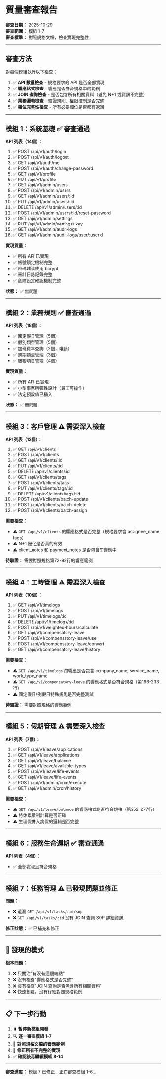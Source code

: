 # 質量審查報告

**審查日期：** 2025-10-29  
**審查範圍：** 模組 1-7  
**審查標準：** 對照規格文檔，檢查實現完整性

---

## 審查方法

對每個模組執行以下檢查：

1. ✅ **API 數量檢查** - 規格要求的 API 是否全部實現
2. ✅ **響應格式檢查** - 響應是否符合規格中的範例
3. ✅ **JOIN 查詢檢查** - 是否包含所有相關資料（避免 N+1 或資訊不完整）
4. ✅ **業務邏輯檢查** - 驗證規則、權限控制是否完整
5. ✅ **欄位完整性檢查** - 所有必要欄位是否都有返回

---

## 模組 1：系統基礎 ✅ 審查通過

**API 列表（14個）：**
1. ✅ POST /api/v1/auth/login
2. ✅ POST /api/v1/auth/logout
3. ✅ GET /api/v1/auth/me
4. ✅ POST /api/v1/auth/change-password
5. ✅ GET /api/v1/profile
6. ✅ PUT /api/v1/profile
7. ✅ GET /api/v1/admin/users
8. ✅ POST /api/v1/admin/users
9. ✅ GET /api/v1/admin/users/:id
10. ✅ PUT /api/v1/admin/users/:id
11. ✅ DELETE /api/v1/admin/users/:id
12. ✅ POST /api/v1/admin/users/:id/reset-password
13. ✅ GET /api/v1/admin/settings
14. ✅ PUT /api/v1/admin/settings/:key
15. ✅ GET /api/v1/admin/audit-logs
16. ✅ GET /api/v1/admin/audit-logs/user/:userId

**實現質量：**
- ✅ 所有 API 已實現
- ✅ 帳號鎖定機制完整
- ✅ 密碼雜湊使用 bcrypt
- ✅ 審計日誌記錄完整
- ✅ 危險設定確認機制完整

**狀態：** ✅ 無問題

---

## 模組 2：業務規則 ✅ 審查通過

**API 列表（18個）：**
- ✅ 國定假日管理（5個）
- ✅ 假別類型管理（5個）
- ✅ 加班費率查詢（2個，唯讀）
- ✅ 週期類型管理（3個）
- ✅ 服務項目管理（4個）

**實現質量：**
- ✅ 所有 API 已實現
- ✅ 小型事務所彈性設計（員工可操作）
- ✅ 法定預設值已插入

**狀態：** ✅ 無問題

---

## 模組 3：客戶管理 ⚠️ 需要深入檢查

**API 列表（12個）：**
1. ✅ GET /api/v1/clients
2. ✅ POST /api/v1/clients
3. ✅ GET /api/v1/clients/:id
4. ✅ PUT /api/v1/clients/:id
5. ✅ DELETE /api/v1/clients/:id
6. ✅ GET /api/v1/clients/tags
7. ✅ POST /api/v1/clients/tags
8. ✅ PUT /api/v1/clients/tags/:id
9. ✅ DELETE /api/v1/clients/tags/:id
10. ✅ POST /api/v1/clients/batch-update
11. ✅ POST /api/v1/clients/batch-delete
12. ✅ POST /api/v1/clients/batch-assign

**需要檢查：**
- ⚠️ `GET /api/v1/clients` 的響應格式是否完整（規格要求含 assignee_name, tags）
- ⚠️ N+1 優化是否真的有效
- ⚠️ client_notes 和 payment_notes 是否包含在響應中

**待驗證：** 需要對照規格第72-98行的響應範例

---

## 模組 4：工時管理 ⚠️ 需要深入檢查

**API 列表（10個）：**
1. ✅ GET /api/v1/timelogs
2. ✅ POST /api/v1/timelogs
3. ✅ PUT /api/v1/timelogs/:id
4. ✅ DELETE /api/v1/timelogs/:id
5. ✅ POST /api/v1/weighted-hours/calculate
6. ✅ GET /api/v1/compensatory-leave
7. ✅ POST /api/v1/compensatory-leave/use
8. ✅ POST /api/v1/compensatory-leave/convert
9. ✅ GET /api/v1/compensatory-leave/history

**需要檢查：**
- ⚠️ `GET /api/v1/timelogs` 的響應是否包含 company_name, service_name, work_type_name
- ⚠️ `GET /api/v1/compensatory-leave` 的響應格式是否符合規格（第196-233行）
- ⚠️ 國定假日/例假日特殊規則是否完整測試

**待驗證：** 需要對照規格的響應範例

---

## 模組 5：假期管理 ⚠️ 需要深入檢查

**API 列表（7個）：**
1. ✅ POST /api/v1/leave/applications
2. ✅ GET /api/v1/leave/applications
3. ✅ GET /api/v1/leave/balance
4. ✅ GET /api/v1/leave/available-types
5. ✅ POST /api/v1/leave/life-events
6. ✅ GET /api/v1/leave/life-events
7. ✅ POST /api/v1/admin/cron/execute
8. ✅ GET /api/v1/admin/cron/history

**需要檢查：**
- ⚠️ `GET /api/v1/leave/balance` 的響應格式是否符合規格（第252-277行）
- ⚠️ 特休累積制計算是否正確
- ⚠️ 生理假併入病假的邏輯是否完整

---

## 模組 6：服務生命週期 ✅ 審查通過

**API 列表（4個）：**
- ✅ 全部實現且符合規格

---

## 模組 7：任務管理 ⚠️ 已發現問題並修正

**問題：**
- ❌ 遺漏 `GET /api/v1/tasks/:id/sop`
- ❌ `GET /api/v1/tasks/:id` 沒有 JOIN 查詢 SOP 詳細資訊

**修正狀態：** ✅ 已補充和修正

---

## 🚨 發現的模式

**根本問題：**
1. ❌ 只關注"有沒有這個端點"
2. ❌ 沒有檢查"響應格式是否完整"
3. ❌ 沒有檢查"JOIN 查詢是否包含所有相關資料"
4. ❌ 快速創建，沒有仔細對照規格範例

---

## 📋 下一步行動

1. ⏸️ **暫停新模組開發**
2. 🔍 **逐一審查模組 1-7**
3. 📝 **對照規格文檔的響應範例**
4. 🔧 **修正所有不完整的實現**
5. ✅ **確認後再繼續模組 8-14**

---

**審查進度：** 模組 7 已修正，正在審查模組 1-6...


